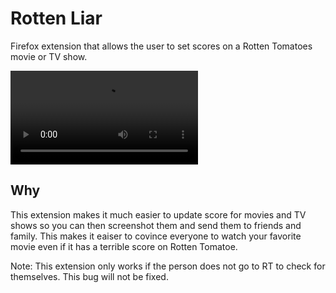 # Rotten Liar

Firefox extension that allows the user to set scores on a Rotten Tomatoes movie or TV show.

![](https://i.imgur.com/SsMEPgr.mp4)

## Why

This extension makes it much easier to update score for movies and TV shows so you can then screenshot them and send them to friends and family. This makes it eaiser to covince everyone to watch your favorite movie even if it has a terrible score on Rotten Tomatoe.

Note: This extension only works if the person does not go to RT to check for themselves. This bug will not be fixed.
